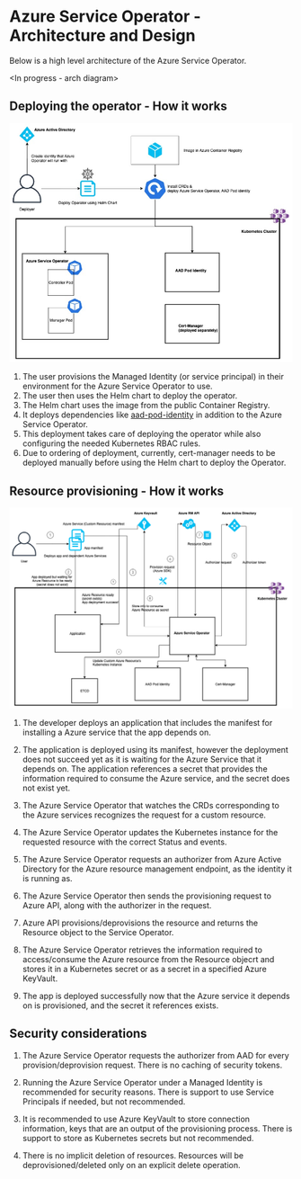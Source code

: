 # Azure Service Operator - Architecture and Design

Below is a high level architecture of the Azure Service Operator.

<In progress - arch diagram>

## Deploying the operator - How it works

![](/docs/images/DeployFlow.png)

1. The user provisions the Managed Identity (or service principal) in their environment for the Azure Service Operator to use.
2. The user then uses the Helm chart to deploy the operator.
3. The Helm chart uses the image from the public Container Registry.
4. It deploys dependencies like [aad-pod-identity](https://github.com/Azure/aad-pod-identity) in addition to the Azure Service Operator.
5. This deployment takes care of deploying the operator while also configuring the needed Kubernetes RBAC rules.
6. Due to ordering of deployment, currently, cert-manager needs to be deployed manually before using the Helm chart to deploy the Operator.

## Resource provisioning - How it works

![](/docs/images/ProvisionFlow.png)

1. The developer deploys an application that includes the manifest for installing a Azure service that the app depends on.

2. The application is deployed using its manifest, however the deployment does not succeed yet as it is waiting for the Azure Service that it depends on. The application references a secret that provides the information required to consume the Azure service, and the secret does not exist yet.

3. The Azure Service Operator that watches the CRDs corresponding to the Azure services recognizes the request for a custom resource.

4. The Azure Service Operator updates the Kubernetes instance for the requested resource with the correct Status and events.

5. The Azure Service Operator requests an authorizer from Azure Active Directory for the Azure resource management endpoint, as the identity it is running as.

6. The Azure Service Operator then sends the provisioning request to Azure API, along with the authorizer in the request.

7. Azure API provisions/deprovisions the resource and returns the Resource object to the Service Operator.

8. The Azure Service Operator retrieves the information required to access/consume the Azure resource from the Resource objecrt and stores it in a Kubernetes secret or as a secret in a specified Azure KeyVault.

9. The app is deployed successfully now that the Azure service it depends on is provisioned, and the secret it references exists.

## Security considerations

1. The Azure Service Operator requests the authorizer from AAD for every provision/deprovision request. There is no caching of security tokens.

2. Running the Azure Service Operator under a Managed Identity is recommended for security reasons. There is support to use Service Principals if needed, but not recommended.

3. It is recommended to use Azure KeyVault to store connection information, keys that are an output of the provisioning process. There is support to store as Kubernetes secrets but not recommended.

4. There is no implicit deletion of resources. Resources will be deprovisioned/deleted only on an explicit delete operation.
